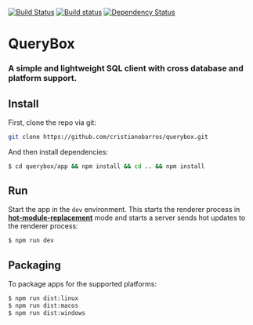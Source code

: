 [![Build Status](https://travis-ci.org/cristianobarros/querybox.svg?branch=master)](https://travis-ci.org/cristianobarros/querybox)
[![Build status](https://ci.appveyor.com/api/projects/status/sgpsw6q88vuo7njg/branch/master?svg=true)](https://ci.appveyor.com/project/cristianobarros/querybox/branch/master)
[![Dependency Status](https://david-dm.org/cristianobarros/querybox.svg)](https://david-dm.org/cristianobarros/querybox)

# QueryBox

### A simple and lightweight SQL client with cross database and platform support.

## Install

First, clone the repo via git:

```bash
git clone https://github.com/cristianobarros/querybox.git
```

And then install dependencies:
```bash
$ cd querybox/app && npm install && cd .. && npm install
```

## Run

Start the app in the `dev` environment. This starts the renderer process in [**hot-module-replacement**](https://webpack.js.org/guides/hmr-react/) mode and starts a server sends hot updates to the renderer process:

```bash
$ npm run dev
```

## Packaging

To package apps for the supported platforms:

```bash
$ npm run dist:linux
$ npm run dist:macos
$ npm run dist:windows
```
